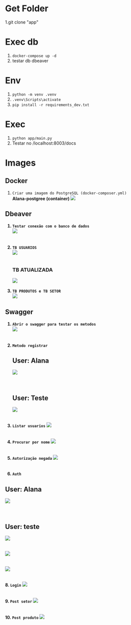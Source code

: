 ﻿# Get Folder
1.git clone "app"

# Exec db
1. ```docker-compose up -d```
1. testar db dbeaver

# Env
1. ```python -m venv .venv```
1. ```.venv\Scripts\activate```
1. ```pip install -r requirements_dev.txt```
 
# Exec
1. ```python app/main.py```
1. Testar no /localhost:8003/docs

# Images

## Docker
1. ```Criar uma imagem do PostgreSQL (docker-composer.yml)```
   <br>
   <b>Alana-postgree (container)<b>
  <img src="docker.jpg"><br>
## Dbeaver
1. ```Testar conexão com o banco de dados```
   <br>
   <img src="dbeaver.jpg"><br>
   <br><br>
2. ```TB USUARIOS```
   <br>
   <img src="tb_usuarios.jpg"><br>
    <br>
   ### TB ATUALIZADA
   <img src="tb_usuarios2.jpg"><br><br>
4. ```TB PRODUTOS e TB SETOR```
   <br>
   <img src="tb_produto_tb_setor.jpg"><br>

## Swagger
1. ```Abrir o swagger para testar os metodos```
   <br>
 <img src="swagger.jpg"><br>
  <br><br>
2. ```Metodo registrar```
   <br>
   ## User: Alana
   <img src="register.jpg"><br><br><br>
   ## User: Teste
   <img src="registrarT.jpg"><br><br><br>
4. ```Listar usuarios```
  <img src="lista.jpg"><br>
  <br><br>
 5. ```Procurar por nome```
  <img src="find_name.jpg"><br>
  <br><br>
 6. ```Autorização negada```
    <img src="testeAutorizacao.jpg"><br>
  <br><br>
 7. ```Auth```
           <br>
## User: Alana
  <img src="Auth.jpg"><br>
  <br><br>
 ## User: teste
  <img src="authT.jpg"><br>
  <br><br>
  <img src="authComsenhaIncorreta.jpg"><br>
  <br><br>
  <img src="authComsenha.jpg"><br>
  <br><br>
 8. ```Login```
  <img src="loginT.jpg"><br>
  <br><br>
 9. ```Post setor```
    <img src="Auth_criasetor.jpg"><br>
  <br><br>
 10. ```Post produto```
 <img src="Auth_criaProduto.jpg"><br>
  <br><br>
